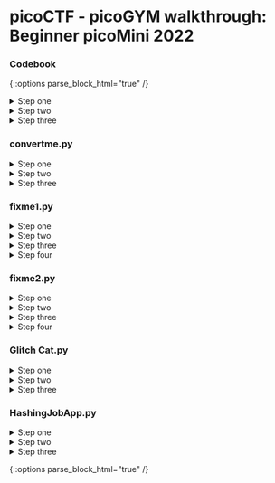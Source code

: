 # picoCTF - picoGYM walkthrough: Beginner picoMini 2022

### Codebook
{::options parse_block_html="true" /}

<details>
  <summary markdown="span"> Step one </summary>
  
  <br> Start by downloading the required files using the Webshell
  
  ```console
  wget https://artifacts.picoctf.net/c/102/code.py
  
  wget https://artifacts.picoctf.net/c/102/codebook.txt
  ```
</details>



<details>
  <summary markdown="span">Step two</summary>
  
  <br> You can use the command `ls` to check that the relevant files have been downloaded locally. Make sure that both `code.py` and `codebook.txt` are in the same directory
</details>

<details>
  <summary markdown="span">Step three</summary>
  
  <br> Executing the python file `code.py` will then print the challenge flag. 
  You can do this by entering the following command 
  ```console
  python3 code.py
  ```
</details>

### convertme.py
<details>
  <summary markdown="span">Step one</summary>
  
  <br> Start by downloading the required python script using the Webshell
  ```console
  wget https://artifacts.picoctf.net/c/31/convertme.py
  ```
</details>

<details>
  <summary markdown="span">Step two</summary>
  
  <br> Run the python script `convertme.py `
  ```console
  python3 convertme.py
  ```
</details>

<details>
  <summary markdown="span">Step three</summary>
  
  <br> You should see a randomly generated decimal value, converting this value into binary will provide the required flag. There are many websites available for converting decimal to binary, e.g. https://www.rapidtables.com/convert/number/decimal-to-binary.html
  
  ![convertme output](https://miro.medium.com/max/720/1*EVS3VMu9wXUuJNHZaFNzCg.png)
</details>

### fixme1.py
<details>
  <summary markdown="span">Step one</summary>
  
  <br> Start by downloading the required python script using the Webshell
  ```console
  wget https://artifacts.picoctf.net/c/39/fixme1.py
  ```
</details>

<details>
  <summary markdown="span">Step two</summary>
  
  <br> Run the python script `fixme1.py` to see what type of error is raised
  ```console
  python3 fixme1.py
  ```
</details>

<details>
  <summary markdown="span">Step three</summary>
  
  ![fixme1 error](https://miro.medium.com/max/720/1*USSa0Wo15jwnRS7OQmKyKQ.png)
  <br> You should encounter a `IndentationError` on `line 20`, to begin fixing this issue you will need to open the python file for edit
  ```console
  nano fixme1.py
  ```
</details>

<details>
  <summary markdown="span">Step four</summary>
  
  <br> With the python file opened, navigate to `line 20` and remove the erroneous indents. Exit `nano` by pressing CTRL and X, making sure to save your changes. Running `fixme1.py` again will now correctly print the required flag
</details>

### fixme2.py
<details>
  <summary markdown="span">Step one</summary>
  
  <br> Start by downloading the required python script using the Webshell
  ```console
  wget https://artifacts.picoctf.net/c/65/fixme2.py
  ```
</details>

<details>
  <summary markdown="span">Step two</summary>
  
  <br> Run the python script `fixme2.py` to see what type of error is raised
  ```console
  python3 fixme2.py
  ```
</details>

<details>
  <summary markdown="span">Step three</summary>
  
  ![fixme1 error](https://miro.medium.com/max/720/1*mlYHpWOlsbMF6f5OqZf2Bw.png)
  <br> You should encounter a `SyntaxError` on `line 22`, to begin fixing this issue you will need to open the python file for edit
  ```console
  nano fixme2.py
  ```
</details>

<details>
  <summary markdown="span">Step four</summary>
  
  ![fixme2 fix](https://miro.medium.com/max/720/1*czlwQZxsUc_je4-0yaPCTQ.png)
  <br> With the python file opened, navigate to `line 22` and fix the incorrect Syntax. The conditional operator `if` in Python requires two equal signs instead of one. Exit `nano` by pressing CTRL and X, making sure to save your changes. Running `fixme2.py` again will now correctly print the required flag
</details>

### Glitch Cat.py

<details>
  <summary markdown="span">Step one</summary>
  
  <br> netcat is a computer networking utility for reading from and writing to network connections using TCP or UDP. The command `nc` will allow us to connect to the the flag printing server using netcat
  ```console
  nc saturn.picoctf.net 51109
  ```
</details>

<details>
  <summary markdown="span">Step two</summary>
  
  <br> Like the challenge mentions, the service is broken. The printed flag contains ASCII characters, which are those `chr(0xXX)` values where XX is a integer number.
  To retrieve the correct format flag, we must convert these ASCII characters
  ![glitchcat ascii](https://miro.medium.com/max/720/1*ftMjXhhyhnn0BNtUfv56nw.png)
</details>

<details>
  <summary markdown="span">Step three</summary>
  
  <br> The ASCII characters can be directly converted inside the Webshell using Python. First open up Python in the webshell by entering the command `python3`. Then you may use the `print` function with the incorrected formatted flag to acquire the valid flag
  ![glitchcat print](https://miro.medium.com/max/720/1*td5MwTQg-KICaU28fAHBPw.png)
</details>

### HashingJobApp.py

<details>
  <summary markdown="span">Step one</summary>
  
  <br> netcat is a computer networking utility for reading from and writing to network connections using TCP or UDP. The command `nc` will allow us to connect to the the flag printing server using netcat
  ```console
  nc saturn.picoctf.net 57689
  ```
</details>

<details>
  <summary markdown="span">Step two</summary>
  
  ![hashingjob question](https://miro.medium.com/max/720/1*6pKJRoOfINRQ7MH5ZYrQ7A.png)
  <br> To access the flag you must `md5 hash` a randomly generated string. This can be done in web apps like the following: https://www.md5hashgenerator.com, or in your command line by using the `md5sum` tool. 
  ```console
  echo -n 'string' | md5sum
  ```
</details>

<details>
  <summary markdown="span">Step three</summary>
  
  <br> You will have to repeat the hash with two more randomly generated strings before receiving the event flag. The same method as used in step two can be repeated for the remaining conversions.
![hashing flag](https://miro.medium.com/max/720/1*svtKsmTIYGunJ4qCP-pKUw.png)
</details>

{::options parse_block_html="true" /}
